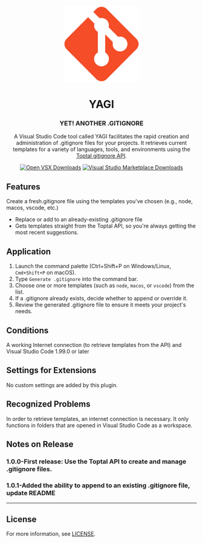 <div style="text-align: center">

<p><img src="assets/icon.png" width="200" alt="Project Icon"></p>

# YAGI

### YET! ANOTHER .GITIGNORE

A Visual Studio Code tool called YAGI facilitates the rapid creation and administration of .gitignore files for your projects. It retrieves current templates for a variety of languages, tools, and environments using the [Toptal gitignore API](https://www.toptal.com/developers/gitignore).

[![Open VSX Downloads](https://img.shields.io/open-vsx/dt/anhkhoakz/yagi?label=Open%20VSX%20Downloads&logo=data:image/svg+xml;base64,PD94bWwgdmVyc2lvbj0iMS4wIiBlbmNvZGluZz0idXRmLTgiPz4KPHN2ZyB2aWV3Qm94PSI0LjYgNSA5Ni4yIDEyMi43IiB4bWxucz0iaHR0cDovL3d3dy53My5vcmcvMjAwMC9zdmciPgogIDxwYXRoIGQ9Ik0zMCA0NC4yTDUyLjYgNUg3LjN6TTQuNiA4OC41aDQ1LjNMMjcuMiA0OS40em01MSAwbDIyLjYgMzkuMiAyMi42LTM5LjJ6IiBmaWxsPSIjYzE2MGVmIi8+CiAgPHBhdGggZD0iTTUyLjYgNUwzMCA0NC4yaDQ1LjJ6TTI3LjIgNDkuNGwyMi43IDM5LjEgMjIuNi0zOS4xem01MSAwTDU1LjYgODguNWg0NS4yeiIgZmlsbD0iI2E2MGVlNSIvPgo8L3N2Zz4=&labelColor=374151&color=60a5fa&style=for-the-badge)](http://open-vsx.org/extension/anhkhoakz/yagi)
[![Visual Studio Marketplace Downloads](https://img.shields.io/visual-studio-marketplace/d/anhkhoakz.yagi?style=for-the-badge)](https://marketplace.visualstudio.com/items/?itemName=anhkhoakz.yagi)
</div>


 ## Features

 Create a fresh.gitignore file using the templates you've chosen (e.g., node, macos, vscode, etc.)
 - Replace or add to an already-existing .gitignore file
 - Gets templates straight from the Toptal API, so you're always getting the most recent suggestions.

 ## Application

 1. Launch the command palette (Ctrl+Shift+P on Windows/Linux, `Cmd+Shift+P` on macOS).
 2. Type `Generate .gitignore` into the command bar.
 3. Choose one or more templates (such as `node`, `macos`, or `vscode`) from the list.
 4. If a .gitignore already exists, decide whether to append or override it.
 5. Review the generated .gitignore file to ensure it meets your project's needs.

 ## Conditions

 A working Internet connection (to retrieve templates from the API) and Visual Studio Code 1.99.0 or later

 ## Settings for Extensions

 No custom settings are added by this plugin.

 ## Recognized Problems

 In order to retrieve templates, an internet connection is necessary.
 It only functions in folders that are opened in Visual Studio Code as a workspace.

 ## Notes on Release

### 1.0.0-First release: Use the Toptal API to create and manage .gitignore files.
### 1.0.1-Added the ability to append to an existing .gitignore file, update README

 ---

 ## License

 For more information, see [LICENSE](LICENSE).
